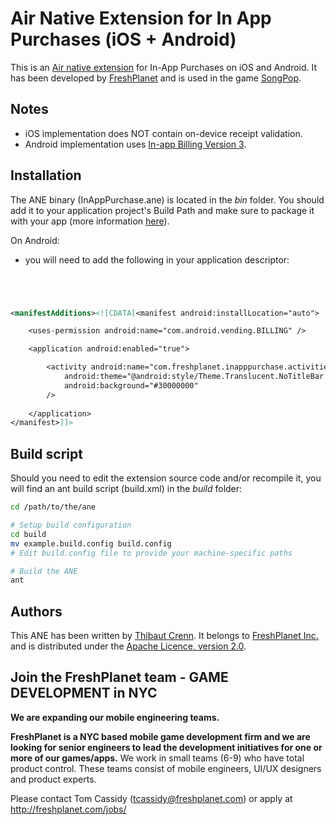Air Native Extension for In App Purchases (iOS + Android)
======================================

This is an [Air native extension](http://www.adobe.com/devnet/air/native-extensions-for-air.html) for In-App Purchases on iOS and Android. It has been developed by [FreshPlanet](http://freshplanet.com) and is used in the game [SongPop](http://songpop.fm).


Notes
---------

* iOS implementation does NOT contain on-device receipt validation.
* Android implementation uses [In-app Billing Version 3](http://developer.android.com/google/play/billing/api.html).


Installation
---------

The ANE binary (InAppPurchase.ane) is located in the *bin* folder. You should add it to your application project's Build Path and make sure to package it with your app (more information [here](http://help.adobe.com/en_US/air/build/WS597e5dadb9cc1e0253f7d2fc1311b491071-8000.html)).

On Android:

 * you will need to add the following in your application descriptor:

```xml




<manifestAdditions><![CDATA[<manifest android:installLocation="auto">

	<uses-permission android:name="com.android.vending.BILLING" />

	<application android:enabled="true">

		<activity android:name="com.freshplanet.inapppurchase.activities.BillingActivity" 
			android:theme="@android:style/Theme.Translucent.NoTitleBar.Fullscreen" 
			android:background="#30000000"
		/>
		
	</application>
</manifest>]]>


```



Build script
---------

Should you need to edit the extension source code and/or recompile it, you will find an ant build script (build.xml) in the *build* folder:

```bash
cd /path/to/the/ane

# Setup build configuration
cd build
mv example.build.config build.config
# Edit build.config file to provide your machine-specific paths

# Build the ANE
ant
```


Authors
------

This ANE has been written by [Thibaut Crenn](https://github.com/titi-us). It belongs to [FreshPlanet Inc.](http://freshplanet.com) and is distributed under the [Apache Licence, version 2.0](http://www.apache.org/licenses/LICENSE-2.0).



Join the FreshPlanet team - GAME DEVELOPMENT in NYC
------

**We are expanding our mobile engineering teams.**

**FreshPlanet is a NYC based mobile game development firm and we are looking for senior engineers to lead the development initiatives for one or more of our games/apps.** We work in small teams (6-9) who have total product control.  These teams consist of mobile engineers, UI/UX designers and product experts.

Please contact Tom Cassidy (tcassidy@freshplanet.com) or apply at http://freshplanet.com/jobs/
